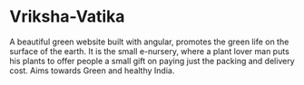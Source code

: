 # Vriksha-Vatika
A beautiful green website built with angular, promotes the green life on the surface of the earth. It is the small e-nursery, where a plant lover man puts his plants to offer people a small gift on paying just the packing and delivery cost. Aims towards Green and healthy India.
